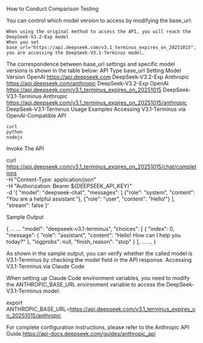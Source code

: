 How to Conduct Comparison Testing

You can control which model version to access by modifying the base_url:

    When using the original method to access the API, you will reach the DeepSeek-V3.2-Exp model
    When you set base_url="https://api.deepseek.com/v3.1_terminus_expires_on_20251015", you are accessing the DeepSeek-V3.1-Terminus model.

The correspondence between base_url settings and specific model versions is shown in the table below:
API Type	base_url Setting	Model Version
OpenAI	https://api.deepseek.com	DeepSeek-V3.2-Exp
Anthropic	https://api.deepseek.com/anthropic	DeepSeek-V3.2-Exp
OpenAI	https://api.deepseek.com/v3.1_terminus_expires_on_20251015	DeepSeek-V3.1-Terminus
Anthropic	https://api.deepseek.com/v3.1_terminus_expires_on_20251015/anthropic	DeepSeek-V3.1-Terminus
Usage Examples
Accessing V3.1-Terminus via OpenAI-Compatible API

    curl
    python
    nodejs

Invoke The API

curl https://api.deepseek.com/v3.1_terminus_expires_on_20251015/chat/completions \
  -H "Content-Type: application/json" \
  -H "Authorization: Bearer ${DEEPSEEK_API_KEY}" \
  -d '{
        "model": "deepseek-chat",
        "messages": [
          {"role": "system", "content": "You are a helpful assistant."},
          {"role": "user", "content": "Hello!"}
        ],
        "stream": false
      }'

Sample Output

{
    ... ...
    "model": "deepseek-v3.1-terminus",
    "choices": [
        {
            "index": 0,
            "message": {
                "role": "assistant",
                "content": "Hello! How can I help you today?"
            },
            "logprobs": null,
            "finish_reason": "stop"
        }
    ],
    ... ...
}

As shown in the sample output, you can verify whether the called model is V3.1-Terminus by checking the model field in the API response.
Accessing V3.1-Terminus via Claude Code

When setting up Claude Code environment variables, you need to modify the ANTHROPIC_BASE_URL environment variable to access the DeepSeek-V3.1-Terminus model:

export ANTHROPIC_BASE_URL=https://api.deepseek.com/v3.1_terminus_expires_on_20251015/anthropic

For complete configuration instructions, please refer to the Anthropic API Guide.https://api-docs.deepseek.com/guides/anthropic_api